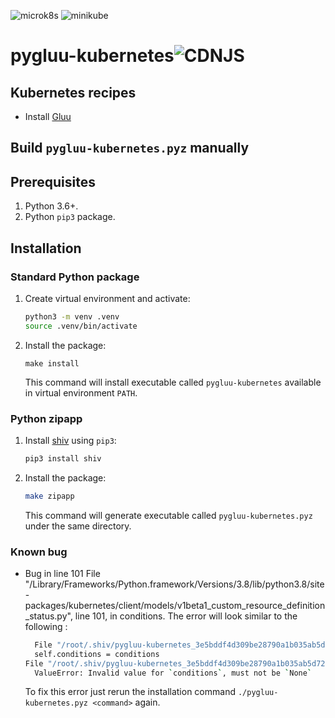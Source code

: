 ![microk8s](https://github.com/GluuFederation/enterprise-edition/workflows/microk8s/badge.svg?branch=4.1)
![minikube](https://github.com/GluuFederation/enterprise-edition/workflows/minikube/badge.svg?branch=4.1)

# pygluu-kubernetes![CDNJS](https://img.shields.io/badge/Release-v1.0.0-green.svg?style=for-the-badge)

## Kubernetes recipes

- Install [Gluu](https://github.com/GluuFederation/enterprise-edition/tree/4.1/pygluu/kubernetes/templates/)

## Build `pygluu-kubernetes.pyz` manually

## Prerequisites

1.  Python 3.6+.
1.  Python `pip3` package.

## Installation

### Standard Python package

1.  Create virtual environment and activate:

    ```sh
    python3 -m venv .venv
    source .venv/bin/activate
    ```

1.  Install the package:

    ```
    make install
    ```

    This command will install executable called `pygluu-kubernetes` available in virtual environment `PATH`.

### Python zipapp

1.  Install [shiv](https://shiv.readthedocs.io/) using `pip3`:

    ```sh
    pip3 install shiv
    ```

1.  Install the package:

    ```sh
    make zipapp
    ```

    This command will generate executable called `pygluu-kubernetes.pyz` under the same directory.

### Known bug

- Bug in line 101   File "/Library/Frameworks/Python.framework/Versions/3.8/lib/python3.8/site-packages/kubernetes/client/models/v1beta1_custom_resource_definition_status.py", line 101, in conditions.
  The error will look similar to the following :
  ```bash
    File "/root/.shiv/pygluu-kubernetes_3e5bddf4d309be28790a1b035ab5d72d0b9f33dfaade59da1bb9ec0bcd0165a4/site-packages/kubernetes/client/models/v1beta1_custom_resource_definition_status.py", line 54, in __init__
    self.conditions = conditions
  File "/root/.shiv/pygluu-kubernetes_3e5bddf4d309be28790a1b035ab5d72d0b9f33dfaade59da1bb9ec0bcd0165a4/site-packages/kubernetes/client/models/v1beta1_custom_resource_definition_status.py", line 101, in conditions
    ValueError: Invalid value for `conditions`, must not be `None`
  ```
  To fix this error just rerun the installation command `./pygluu-kubernetes.pyz <command>` again.
